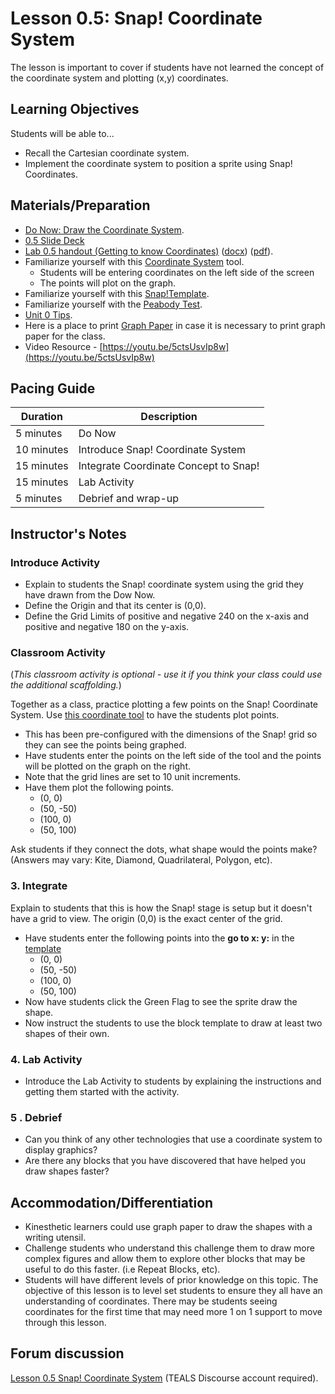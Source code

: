 # Lesson 0.5: Snap! Coordinate System

The lesson is important to cover if students have not learned the concept of the coordinate system and plotting (x,y) coordinates.

## Learning Objectives

Students will be able to...

* Recall the Cartesian coordinate system.
* Implement the coordinate system to position a sprite using Snap! Coordinates.

## Materials/Preparation

* [Do Now: Draw the Coordinate System](do_now_05.md).
* [0.5 Slide Deck](https://github.com/TEALSK12/introduction-to-computer-science/raw/master/slidedecks/TEALS%20SNAP%200.4.pptx)
* [Lab 0.5 handout (Getting to know Coordinates)](lab_05.md) ([docx](https://github.com/TEALSK12/introduction-to-computer-science/raw/master/Unit%200/lab_05.docx)) ([pdf](https://github.com/TEALSK12/introduction-to-computer-science/raw/master/Unit%200/lab_05.pdf)).
* Familiarize yourself with this [Coordinate System](https://www.desmos.com/calculator/ui4klsjued) tool.
  * Students will be entering coordinates on the left side of the screen
  * The points will plot on the graph.
* Familiarize yourself with this [Snap!Template](https://snap.berkeley.edu/snap/snap.html#present:Username=aspiece%40gmail.com&ProjectName=Snap%20Coordinate%20System%20Intro).
* Familiarize yourself with the [Peabody Test](https://snap.berkeley.edu/snap/snap.html#present:Username=aspiece%40gmail.com&ProjectName=PeabodyTest).
* [Unit 0 Tips](unit_0_tips.md).
* Here is a place to print [Graph Paper](https://free-printable-paper.com/graph-paper/) in case it is necessary to print graph paper for the class.
* Video Resource - [https://youtu.be/5ctsUsvIp8w](https://youtu.be/5ctsUsvIp8w)

## Pacing Guide

| Duration   | Description                                   |
| ---------- | --------------------------------------------- |
| 5 minutes  | Do Now |
| 10 minutes  | Introduce Snap! Coordinate System              |
| 15 minutes | Integrate Coordinate Concept to Snap! |
| 15 minutes | Lab Activity |
| 5 minutes | Debrief and wrap-up                           |

## Instructor's Notes

### Introduce Activity

* Explain to students the Snap! coordinate system using the grid they have drawn from the Dow Now.
* Define the Origin and that its center is (0,0).
* Define the Grid Limits of positive and negative 240 on the x-axis and positive and negative 180 on the y-axis.

### Classroom Activity

(_This classroom activity is optional - use it if you think your class could use the additional scaffolding._)

Together as a class, practice plotting a few points on the Snap! Coordinate System.
Use [this coordinate tool](https://www.desmos.com/calculator/ui4klsjued) to have the students plot points.

* This has been pre-configured with the dimensions of the Snap! grid so they can see the points being graphed.
* Have students enter the points on the left side of the tool and the points will be plotted on the graph on the right.
* Note that the grid lines are set to 10 unit increments.
* Have them plot the following points.
  * (0, 0)
  * (50, -50)
  * (100, 0)
  * (50, 100)

Ask students if they connect the dots, what shape would the points make? (Answers may vary: Kite, Diamond, Quadrilateral, Polygon, etc).

### 3. Integrate

Explain to students that this is how the Snap! stage is setup but it doesn't have a grid to view.
The origin (0,0) is the exact center of the grid.

* Have students enter the following points into the **go to x: y:** in the [template](https://snap.berkeley.edu/snap/snap.html#present:Username=aspiece%40gmail.com&ProjectName=Snap%20Coordinate%20System%20Intro)
  * (0, 0)
  * (50, -50)
  * (100, 0)
  * (50, 100)
* Now have students click the Green Flag to see the sprite draw the shape.
* Now instruct the students to use the block template to draw at least two shapes of their own.

### 4. Lab Activity

* Introduce the Lab Activity to students by explaining the instructions and getting them started with the activity.

### 5 . Debrief

* Can you think of any other technologies that use a coordinate system to display graphics?
* Are there any blocks that you have discovered that have helped you draw shapes faster?

## Accommodation/Differentiation

* Kinesthetic learners could use graph paper to draw the shapes with a writing utensil.
* Challenge students who understand this challenge them to draw more complex figures and allow them to explore other blocks that may be useful to do this faster. (i.e Repeat Blocks, etc).
* Students will have different levels of prior knowledge on this topic. The objective of this lesson is to level set students to ensure they all have an understanding of coordinates. There may be students seeing coordinates for the first time that may need more 1 on 1 support to move through this lesson.

## Forum discussion

[Lesson 0.5 Snap! Coordinate System](http://forums.tealsk12.org/c/unit-0-beginnings/Snap-Coordinate-System) (TEALS Discourse account required).</a>
